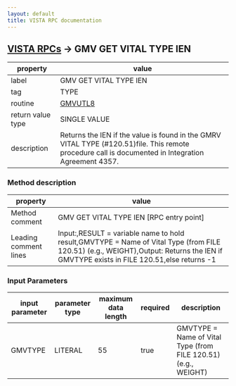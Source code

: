 ```yaml
---
layout: default
title: VISTA RPC documentation
---
```




## [VISTA RPCs](TableOfContent.md) &#8594; GMV GET VITAL TYPE IEN 

 property | value 
--- | --- 
 label | GMV GET VITAL TYPE IEN
 tag | TYPE
 routine | [GMVUTL8](http://code.osehra.org/dox/Routine_GMVUTL8_source.html)
 return value type | SINGLE VALUE
 description | Returns the IEN if the value is found in the GMRV VITAL TYPE (#120.51)file. This remote procedure call is documented in Integration Agreement 4357.


### Method description

 property | value 
--- | --- 
 Method comment | GMV GET VITAL TYPE IEN [RPC entry point]
 Leading comment lines | Input:,RESULT = variable name to hold result,GMVTYPE = Name of Vital Type (from FILE 120.51) (e.g., WEIGHT),Output: Returns the IEN if GMVTYPE exists in FILE 120.51,else returns -1

### Input Parameters

| input parameter | parameter type | maximum data length | required | description | 
| --- | --- | --- | --- | --- | 
| GMVTYPE | LITERAL | 55 | true | GMVTYPE = Name of Vital Type (from FILE 120.51) (e.g., WEIGHT) | 